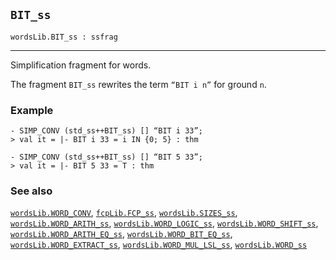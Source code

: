 ## `BIT_ss`

``` hol4
wordsLib.BIT_ss : ssfrag
```

------------------------------------------------------------------------

Simplification fragment for words.

The fragment `BIT_ss` rewrites the term `“BIT i n”` for ground `n`.

### Example

``` hol4
- SIMP_CONV (std_ss++BIT_ss) [] “BIT i 33”;
> val it = |- BIT i 33 = i IN {0; 5} : thm

- SIMP_CONV (std_ss++BIT_ss) [] “BIT 5 33”;
> val it = |- BIT 5 33 = T : thm
```

### See also

[`wordsLib.WORD_CONV`](#wordsLib.WORD_CONV),
[`fcpLib.FCP_ss`](#fcpLib.FCP_ss),
[`wordsLib.SIZES_ss`](#wordsLib.SIZES_ss),
[`wordsLib.WORD_ARITH_ss`](#wordsLib.WORD_ARITH_ss),
[`wordsLib.WORD_LOGIC_ss`](#wordsLib.WORD_LOGIC_ss),
[`wordsLib.WORD_SHIFT_ss`](#wordsLib.WORD_SHIFT_ss),
[`wordsLib.WORD_ARITH_EQ_ss`](#wordsLib.WORD_ARITH_EQ_ss),
[`wordsLib.WORD_BIT_EQ_ss`](#wordsLib.WORD_BIT_EQ_ss),
[`wordsLib.WORD_EXTRACT_ss`](#wordsLib.WORD_EXTRACT_ss),
[`wordsLib.WORD_MUL_LSL_ss`](#wordsLib.WORD_MUL_LSL_ss),
[`wordsLib.WORD_ss`](#wordsLib.WORD_ss)
